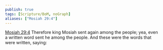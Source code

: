 ```yaml
---
publish: true
tags: [Scripture/BoM, noGraph]
aliases: ["Mosiah 29:4"]
---
```

[Mosiah 29:4](https://churchofjesuschrist.org/study/scriptures/bofm/mosiah/29?lang=eng&id=p4#p4) Therefore king Mosiah sent again among the people; yea, even a written word sent he among the people. And these were the words that were written, saying:

